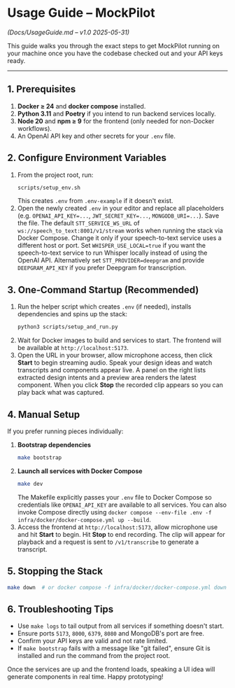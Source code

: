 # Usage Guide – MockPilot
*(Docs/UsageGuide.md – v1.0 2025-05-31)*

This guide walks you through the exact steps to get MockPilot running on your machine once you have the codebase checked out and your API keys ready.

---

## 1. Prerequisites

1. **Docker ≥ 24** and **docker compose** installed.
2. **Python 3.11** and **Poetry** if you intend to run backend services locally.
3. **Node 20** and **npm ≥ 9** for the frontend (only needed for non-Docker workflows).
4. An OpenAI API key and other secrets for your `.env` file.

## 2. Configure Environment Variables

1. From the project root, run:
   ```bash
   scripts/setup_env.sh
   ```
   This creates `.env` from `.env-example` if it doesn't exist.
2. Open the newly created `.env` in your editor and replace all placeholders (e.g. `OPENAI_API_KEY=...`, `JWT_SECRET_KEY=...`, `MONGODB_URI=...`). Save the file.
   The default `STT_SERVICE_WS_URL` of `ws://speech_to_text:8001/v1/stream`
   works when running the stack via Docker Compose. Change it only if your
   speech-to-text service uses a different host or port. Set `WHISPER_USE_LOCAL=true`
   if you want the speech-to-text service to run Whisper locally instead of using
   the OpenAI API. Alternatively set `STT_PROVIDER=deepgram` and provide
   `DEEPGRAM_API_KEY` if you prefer Deepgram for transcription.

## 3. One‑Command Startup (Recommended)

1. Run the helper script which creates `.env` (if needed), installs dependencies and spins up the stack:
   ```bash
   python3 scripts/setup_and_run.py
   ```
2. Wait for Docker images to build and services to start. The frontend will be available at `http://localhost:5173`.
3. Open the URL in your browser, allow microphone access, then click **Start** to begin streaming audio. Speak your design ideas and watch transcripts and components appear live. A panel on the right lists extracted design intents and a preview area renders the latest component. When you click **Stop** the recorded clip appears so you can play back what was captured.

## 4. Manual Setup

If you prefer running pieces individually:

1. **Bootstrap dependencies**
   ```bash
   make bootstrap
   ```
2. **Launch all services with Docker Compose**
   ```bash
   make dev
   ```
   The Makefile explicitly passes your `.env` file to Docker Compose so
   credentials like `OPENAI_API_KEY` are available to all services.
   You can also invoke Compose directly using
   `docker compose --env-file .env -f infra/docker/docker-compose.yml up --build`.
3. Access the frontend at `http://localhost:5173`, allow microphone use and hit **Start** to begin. Hit **Stop** to end recording. The clip will appear for playback and a request is sent to `/v1/transcribe` to generate a transcript.

## 5. Stopping the Stack

```bash
make down  # or docker compose -f infra/docker/docker-compose.yml down
```

## 6. Troubleshooting Tips

- Use `make logs` to tail output from all services if something doesn't start.
- Ensure ports `5173`, `8000`, `6379`, `8080` and MongoDB's port are free.
- Confirm your API keys are valid and not rate limited.
- If `make bootstrap` fails with a message like "git failed", ensure Git is installed and run the command from the project root.

Once the services are up and the frontend loads, speaking a UI idea will generate components in real time. Happy prototyping!
